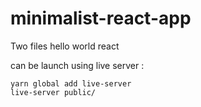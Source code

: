 # minimalist-react-app
Two files hello world react


can be launch using live server :
```
yarn global add live-server
live-server public/
```
